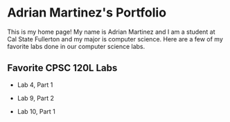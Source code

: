 # Adrian Martinez's Portfolio

This is my home page! My name is Adrian Martinez and I am a student at Cal State Fullerton and my major is computer science. Here are a few of my favorite labs done in our computer science labs.

## Favorite CPSC 120L Labs
* Lab 4, Part 1

* Lab 9, Part 2

* Lab 10, Part 1
